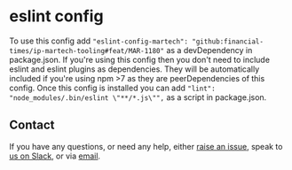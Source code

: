 # eslint config

To use this config add `"eslint-config-martech": "github:financial-times/ip-martech-tooling#feat/MAR-1180"` as a devDependency in package.json. If you're using this config then you don't need to include eslint and eslint plugins as dependencies. They will be automatically included if you're using npm >7 as they are peerDependencies of this config. Once this config is installed you can add `"lint": "node_modules/.bin/eslint \"**/*.js\"",` as a script in package.json.

## Contact

If you have any questions, or need any help, either [raise an issue](https://github.com/Financial_times/ip-martech-tooling/issues), speak to [us on Slack](https://financialtimes.slack.com/archives/C017GUUCB3P), or via [email](mailto:ip.martech@ft.com).
